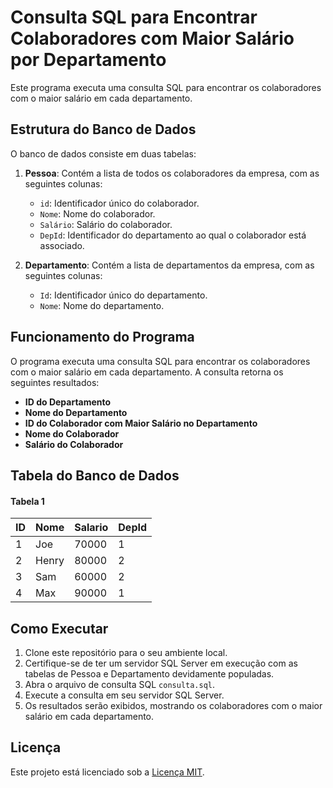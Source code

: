 # Consulta SQL para Encontrar Colaboradores com Maior Salário por Departamento

Este programa executa uma consulta SQL para encontrar os colaboradores com o maior salário em cada departamento.

## Estrutura do Banco de Dados

O banco de dados consiste em duas tabelas:

1. **Pessoa**: Contém a lista de todos os colaboradores da empresa, com as seguintes colunas:
   - `id`: Identificador único do colaborador.
   - `Nome`: Nome do colaborador.
   - `Salário`: Salário do colaborador.
   - `DepId`: Identificador do departamento ao qual o colaborador está associado.

2. **Departamento**: Contém a lista de departamentos da empresa, com as seguintes colunas:
   - `Id`: Identificador único do departamento.
   - `Nome`: Nome do departamento.

## Funcionamento do Programa

O programa executa uma consulta SQL para encontrar os colaboradores com o maior salário em cada departamento. A consulta retorna os seguintes resultados:

- **ID do Departamento**
- **Nome do Departamento**
- **ID do Colaborador com Maior Salário no Departamento**
- **Nome do Colaborador**
- **Salário do Colaborador**

## Tabela do Banco de Dados

#### Tabela 1

ID   | Nome     | Salario  | DepId
---- | -------- | -------  | -----
1    | Joe      | 70000    |  1 
2    | Henry    | 80000    |  2
3    | Sam      | 60000    |  2
4    | Max      | 90000    |  1

## Como Executar

1. Clone este repositório para o seu ambiente local.
2. Certifique-se de ter um servidor SQL Server em execução com as tabelas de Pessoa e Departamento devidamente populadas.
3. Abra o arquivo de consulta SQL `consulta.sql`.
4. Execute a consulta em seu servidor SQL Server.
5. Os resultados serão exibidos, mostrando os colaboradores com o maior salário em cada departamento.

## Licença

Este projeto está licenciado sob a [Licença MIT](https://opensource.org/licenses/MIT).
